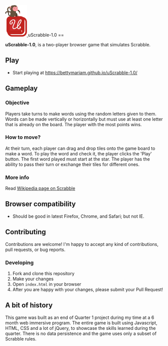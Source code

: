 <a href="https://shop-k9kicks.herokuapp.com">
    <img height=
    "100px" src="./scrabble-logo.png" target_blank />
</a>uScrabble-1.0
==

**uScrabble-1.0**, is a two-player browser game that simulates Scrabble.

## Play
* Start playing at https://bettymariam.github.io/uScrabble-1.0/

## Gameplay
### Objective
Players take turns to make words using the random letters given to them. Words can be made vertically or horizontally but must use at least one letter that is already on the board. The player with the most points wins.

### How to move?
At their turn, each player can drag and drop tiles onto the game board to make a word. To play the word and check it, the player clicks the 'Play' button. The first word played must start at the star. The player has the ability to pass their turn or exchange their tiles for different ones.

### More info
Read [Wikipedia page on Scrabble](https://en.wikipedia.org/wiki/Scrabble)

## Browser compatibility
- Should be good in latest Firefox, Chrome, and Safari; but not IE.

## Contributing
Contributions are welcome! I'm happy to accept any kind of contributions, pull requests, or bug reports.

### Developing

1. Fork and clone this repository
2. Make your changes
3. Open `index.html` in your browser
4. After you are happy with your changes, please submit your Pull Request!

## A bit of history
This game was built as an end of Quarter 1 project during my time at a 6 month web immersive program. The entire game is built using Javascript, HTML, CSS and a lot of jQuery, to showcase the skills learned during the quarter. There is no data persistence and the game uses only a subset of Scrabble rules.  
